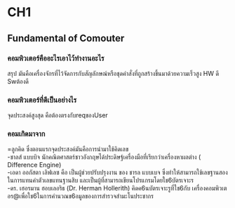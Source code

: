 # CH1
##  Fundamental of Comouter
### คอมพิวเตอร์คืออะไรเอาไว้ทํางานอะไร 
สรุป มันคือเครื่องจักรที่ไว้จัดการกับสัญลักษณ์หรือชุดคําสั่งที่ถูกสร้างขึ้นมาด้วยความเร็วสูง HW ดี Swต้องดี

### คอมพิวเตอร์ที่ดีเป็นอย่างไร 
จุดประสงค์สูงสุด คือต้องตรงกับreqของUser

### คอมเกิดมาจาก
=ลูกคิด ซึ่งตอนแรกจุดประสงค์มันคือการนํามาใช้คิดเลข<br>
-ชาลส์ แบบบิจ นักคณิตศาสตร์ชาวอังกฤษได้ประดิษฐ์เครื่องมือที่เรียกว่าเครื่องหาผลต่าง ( Difference Engine) <br>
-เอดา ออกัสตา เลิฟเลซ คือ เป็นผู้ช่วยปรับปรุงงาน ของ ชารล แบบเบจ ซึ่งทำให้สามารถใช้เลขฐานสองในการแทนค่าตัวเลขแทนฐานสิบ และเป็นผู้ที่สามารถเขียนโปรแกรมโดยใช6บัตรเจาะร<br>
-ดร. เฮอรมาน ฮอบเลอริธ (Dr. Herman Hollerith) คิดค6นบัตรเจาะรูที่ใช6กับ เครื่องคอมพิวเตอร@เพื่อใช6ในการคํานวณข6อมูลของการสํารวจสำมะโนประชากร
